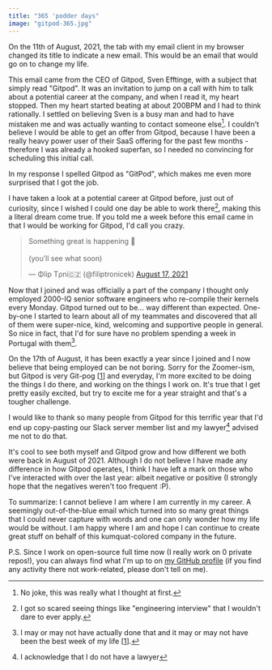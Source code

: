 ```yaml
---
title: "365 'podder days"
image: "gitpod-365.jpg"
---
```


On the 11th of August, 2021, the tab with my email client in my browser changed its title to indicate a new email. This would be an email that would go on to change my life.

This email came from the CEO of Gitpod, Sven Efftinge, with a subject that simply read "Gitpod". It was an invitation to jump on a call with him to talk about a potential career at the company, and when I read it, my heart stopped. Then my heart started beating at about 200BPM and I had to think rationally. I settled on believing Sven is a busy man and had to have mistaken me and was actually wanting to contact someone else[^1]. I couldn't believe I would be able to get an offer from Gitpod, because I have been a really heavy power user of their SaaS offering for the past few months - therefore I was already a hooked superfan, so I needed no convincing for scheduling this initial call.

In my response I spelled Gitpod as "GitPod", which makes me even more surprised that I got the job.

I have taken a look at a potential career at Gitpod before, just out of curiosity, since I wished I could one day be able to work there[^2], making this a literal dream come true. If you told me a week before this email came in that I would be working for Gitpod, I'd call you crazy.

<blockquote class="twitter-tweet"><p lang="en" dir="ltr">Something great is happening 👀 <br><br>(you’ll see what soon)</p>&mdash; Φlip Tρni🇨🇿 (@filiptronicek) <a href="https://twitter.com/filiptronicek/status/1427540497573236737?ref_src=twsrc%5Etfw">August 17, 2021</a></blockquote> <script async src="https://platform.twitter.com/widgets.js" charset="utf-8"></script>

Now that I joined and was officially a part of the company I thought only employed 2000-IQ senior software engineers who re-compile their kernels every Monday. Gitpod turned out to be… way different than expected. One-by-one I started to learn about all of my teammates and discovered that all of them were super-nice, kind, welcoming and supportive people in general. So nice in fact, that I'd for sure have no problem spending a week in Portugal with them[^3].

On the 17th of August, it has been exactly a year since I joined and I now believe that being employed can be not boring. Sorry for the Zoomer-ism, but Gitpod is very Git-pog [[1](https://www.urbandictionary.com/define.php?term=Pog)] and everyday, I'm more excited to be doing the things I do there, and working on the things I work on. It's true that I get pretty easily excited, but try to excite me for a year straight and that's a tougher challenge.

I would like to thank so many people from Gitpod for this terrific year that I'd end up copy-pasting our Slack server member list and my lawyer[^4] advised me not to do that.

It's cool to see both myself and Gitpod grow and how different we both were back in August of 2021. Although I do not believe I have made any difference in how Gitpod operates, I think I have left a mark on those who I've interacted with over the last year: albeit negative or positive (I strongly hope that the negatives weren't too frequent :P).

To summarize: I cannot believe I am where I am currently in my career. A seemingly out-of-the-blue email which turned into so many great things that I could never capture with words and one can only wonder how my life would be without. I am happy where I am and hope I can continue to create great stuff on behalf of this kumquat-colored company in the future.

P.S. Since I work on open-source full time now (I really work on 0 private repos!), you can always find what I'm up to on [my GitHub profile](https://github.com/filiptronicek) (if you find any activity there not work-related, please don't tell on me).

[^1]: No joke, this was really what I thought at first.
[^2]: I got so scared seeing things like "engineering interview" that I wouldn't dare to ever apply.
[^3]: I may or may not have actually done that and it may or may not have been the best week of my life [[1](https://www.youtube.com/watch?v=8QQKs3hFnMg)].
[^4]: I acknowledge that I do not have a lawyer

